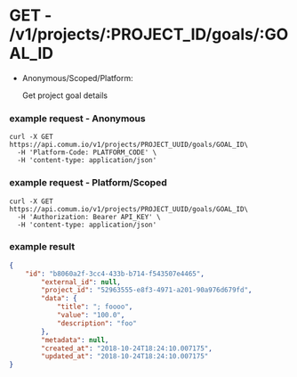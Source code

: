 # GET - /v1/projects/:PROJECT_ID/goals/:GOAL_ID

- Anonymous/Scoped/Platform:

    Get project goal details

### example request - Anonymous

```curl
curl -X GET https://api.comum.io/v1/projects/PROJECT_UUID/goals/GOAL_ID\
  -H 'Platform-Code: PLATFORM_CODE' \
  -H 'content-type: application/json'
```

### example request - Platform/Scoped

```curl
curl -X GET https://api.comum.io/v1/projects/PROJECT_UUID/goals/GOAL_ID\
  -H 'Authorization: Bearer API_KEY' \
  -H 'content-type: application/json'
```

### example result

```json
{
	"id": "b8060a2f-3cc4-433b-b714-f543507e4465",
		"external_id": null,
		"project_id": "52963555-e8f3-4971-a201-90a976d679fd",
		"data": {
			"title": "; foooo",
			"value": "100.0",
			"description": "foo"
		},
		"metadata": null,
		"created_at": "2018-10-24T18:24:10.007175",
		"updated_at": "2018-10-24T18:24:10.007175"
}
```
